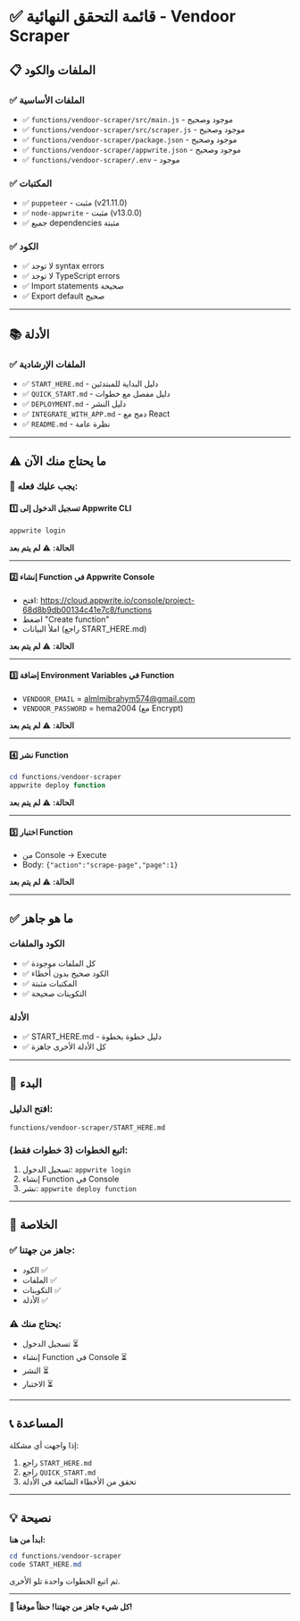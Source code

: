# ✅ قائمة التحقق النهائية - Vendoor Scraper

## 📋 الملفات والكود

### ✅ الملفات الأساسية
- ✅ `functions/vendoor-scraper/src/main.js` - موجود وصحيح
- ✅ `functions/vendoor-scraper/src/scraper.js` - موجود وصحيح
- ✅ `functions/vendoor-scraper/package.json` - موجود وصحيح
- ✅ `functions/vendoor-scraper/appwrite.json` - موجود وصحيح
- ✅ `functions/vendoor-scraper/.env` - موجود

### ✅ المكتبات
- ✅ `puppeteer` - مثبت (v21.11.0)
- ✅ `node-appwrite` - مثبت (v13.0.0)
- ✅ جميع dependencies مثبتة

### ✅ الكود
- ✅ لا توجد syntax errors
- ✅ لا توجد TypeScript errors
- ✅ Import statements صحيحة
- ✅ Export default صحيح

---

## 📚 الأدلة

### ✅ الملفات الإرشادية
- ✅ `START_HERE.md` - دليل البداية للمبتدئين
- ✅ `QUICK_START.md` - دليل مفصل مع خطوات
- ✅ `DEPLOYMENT.md` - دليل النشر
- ✅ `INTEGRATE_WITH_APP.md` - دمج مع React
- ✅ `README.md` - نظرة عامة

---

## ⚠️ ما يحتاج منك الآن

### 🔴 **يجب عليك فعله:**

#### 1️⃣ تسجيل الدخول إلى Appwrite CLI
```powershell
appwrite login
```
**الحالة:** ⚠️ **لم يتم بعد**

---

#### 2️⃣ إنشاء Function في Appwrite Console
- افتح: https://cloud.appwrite.io/console/project-68d8b9db00134c41e7c8/functions
- اضغط "Create function"
- املأ البيانات (راجع START_HERE.md)

**الحالة:** ⚠️ **لم يتم بعد**

---

#### 3️⃣ إضافة Environment Variables في Function
- `VENDOOR_EMAIL` = almlmibrahym574@gmail.com
- `VENDOOR_PASSWORD` = hema2004 (مع Encrypt)

**الحالة:** ⚠️ **لم يتم بعد**

---

#### 4️⃣ نشر Function
```powershell
cd functions/vendoor-scraper
appwrite deploy function
```
**الحالة:** ⚠️ **لم يتم بعد**

---

#### 5️⃣ اختبار Function
- من Console → Execute
- Body: `{"action":"scrape-page","page":1}`

**الحالة:** ⚠️ **لم يتم بعد**

---

## ✅ ما هو جاهز

### الكود والملفات
- ✅ كل الملفات موجودة
- ✅ الكود صحيح بدون أخطاء
- ✅ المكتبات مثبتة
- ✅ التكوينات صحيحة

### الأدلة
- ✅ START_HERE.md - دليل خطوة بخطوة
- ✅ كل الأدلة الأخرى جاهزة

---

## 🚀 البدء

### افتح الدليل:
```
functions/vendoor-scraper/START_HERE.md
```

### اتبع الخطوات (3 خطوات فقط):
1. تسجيل الدخول: `appwrite login`
2. إنشاء Function في Console
3. نشر: `appwrite deploy function`

---

## 🎯 الخلاصة

### ✅ جاهز من جهتنا:
- الكود ✅
- الملفات ✅
- التكوينات ✅
- الأدلة ✅

### ⚠️ يحتاج منك:
- تسجيل الدخول ⏳
- إنشاء Function في Console ⏳
- النشر ⏳
- الاختبار ⏳

---

## 📞 المساعدة

إذا واجهت أي مشكلة:

1. راجع `START_HERE.md`
2. راجع `QUICK_START.md`
3. تحقق من الأخطاء الشائعة في الأدلة

---

## 💡 نصيحة

**ابدأ من هنا:**
```powershell
cd functions/vendoor-scraper
code START_HERE.md
```

ثم اتبع الخطوات واحدة تلو الأخرى.

---

**🎉 كل شيء جاهز من جهتنا! حظاً موفقاً!**
